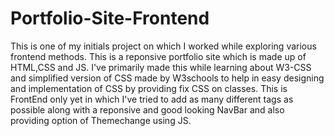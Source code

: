 # Portfolio-Site-Frontend
This is one of my initials project on which I worked while exploring various frontend methods. This is a reponsive portfolio site which is made up of HTML,CSS and JS. I've primarily made this while learning about W3-CSS and simplified version of CSS made by W3schools to help in easy designing and implementation of CSS by providing fix CSS on classes. This is FrontEnd only yet in which I've tried to add as many different tags as possible along with a reponsive and good looking NavBar and also providing option of Themechange using JS. 
